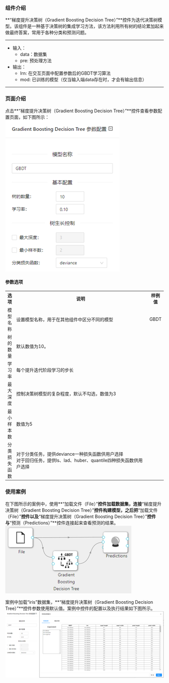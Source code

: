 ### 组件介绍
**“梯度提升决策树（Gradient Boosting Decision Tree）”**控件为迭代决策树模型。该组件是一种基于决策树的集成学习方法，该方法利用所有树的结论累加起来做最终答案，常用于各种分类和预测问题。
<hr/>

- 输入：
  - data：数据集
  - pre: 预处理方法
- 输出：
  - lrn: 在交互页面中配置参数后的GBDT学习算法
  - mod: 已训练的模型（仅当输入端data存在时，才会有输出信息）

<hr/>


### 页面介绍
点击**“梯度提升决策树（Gradient Boosting Decision Tree）”**控件查看参数配置页面，如下图所示：  
[ ![](/img/aistudio/model/gbdt/param.png) ](/img/aistudio/model/gbdt/param.png)

#### 参数选项
<table>
  <tr>
    <th>选项</th>
    <th width="650">说明</th>
    <th>样例值</th>
  </tr>
  <tr>
      <td>模型名称</td> 
      <td>
      设置模型名称，用于在其他组件中区分不同的模型
      </td> 
      <td>GBDT</td>
  </tr>
  <tr>
      <td>树的数量</td> 
      <td>
      默认数值为10。
      </td> 
      <td></td>
  </tr>
  <tr>
    <td>学习率</td> 
    <td>
    每个提升迭代阶段学习的步长
    </td> 
    <td></td>
  </tr>
  <tr>
    <td>最大深度</td> 
    <td>
    控制决策树模型的复杂程度，默认不勾选，数值为3
    </td> 
    <td></td>
  </tr>
  <tr>
    <td>最小样本数</td> 
    <td>
    数值为5
    </td> 
    <td></td>
  </tr>
  <tr>
    <td>分类损失函数</td> 
    <td>
    对于分类任务，提供deviance一种损失函数供用户选择 <br/>
    对于回归任务，提供ls、lad、huber、quantile四种损失函数供用户选择
    </td> 
    <td></td>
  </tr>
</table>

### 使用案例
在下图所示的案例中，使用**“加载文件（File）”**控件加载数据集，连接**“梯度提升决策树（Gradient Boosting Decision Tree）”**控件构建模型，之后把**“加载文件（File）”**控件以及**“梯度提升决策树（Gradient Boosting Decision Tree）”**控件与**“预测（Predictions）”**控件连接起来查看预测的结果。  
[ ![](/img/aistudio/model/gbdt/workflow.png) ](/img/aistudio/model/gbdt/workflow.png)

案例中加载“iris”数据集，**“梯度提升决策树（Gradient Boosting Decision Tree）”**控件参数使用默认值。案例中控件的配置以及执行结果如下图所示。  
[ ![](/img/aistudio/model/gbdt/workflow-result.png) ](/img/aistudio/model/gbdt/workflow-result.png)